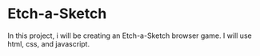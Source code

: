 # Etch-a-Sketch

In this project, i will be creating an Etch-a-Sketch browser game. I will use html, css, and javascript.
